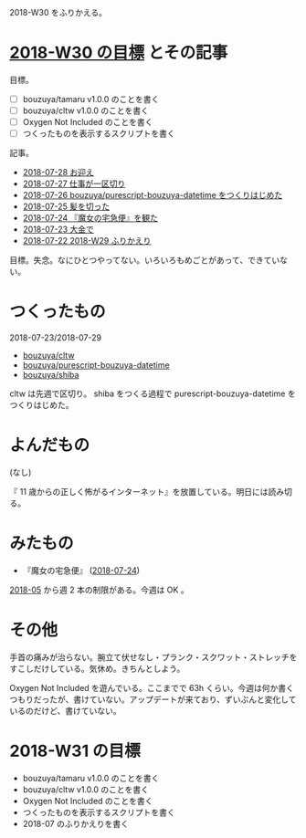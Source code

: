 2018-W30 をふりかえる。

# [2018-W30 の目標][2018-07-22] とその記事

目標。

- [ ] bouzuya/tamaru v1.0.0 のことを書く
- [ ] bouzuya/cltw v1.0.0 のことを書く
- [ ] Oxygen Not Included のことを書く
- [ ] つくったものを表示するスクリプトを書く

記事。

- [2018-07-28 お迎え][2018-07-28]
- [2018-07-27 仕事が一区切り][2018-07-27]
- [2018-07-26 bouzuya/purescript-bouzuya-datetime をつくりはじめた][2018-07-26]
- [2018-07-25 髪を切った][2018-07-25]
- [2018-07-24 『魔女の宅急便』を観た][2018-07-24]
- [2018-07-23 大金で][2018-07-23]
- [2018-07-22 2018-W29 ふりかえり][2018-07-22]

目標。失念。なにひとつやってない。いろいろもめごとがあって、できていない。

# つくったもの

2018-07-23/2018-07-29

- [bouzuya/cltw][]
- [bouzuya/purescript-bouzuya-datetime][]
- [bouzuya/shiba][]

cltw は先週で区切り。 shiba をつくる過程で purescript-bouzuya-datetime をつくりはじめた。

# よんだもの

(なし)

『 11 歳からの正しく怖がるインターネット』を放置している。明日には読み切る。

# みたもの

- 『魔女の宅急便』 ([2018-07-24][])

[2018-05][2018-04-30] から週 2 本の制限がある。今週は OK 。

# その他

手首の痛みが治らない。腕立て伏せなし・プランク・スクワット・ストレッチをすこしだけしている。気休め。きちんとしよう。

Oxygen Not Included を遊んでいる。ここまでで 63h くらい。今週は何か書くつもりだったが、書けていない。アップデートが来ており、ずいぶんと変化しているのだけど、書けていない。

# 2018-W31 の目標

- bouzuya/tamaru v1.0.0 のことを書く
- bouzuya/cltw v1.0.0 のことを書く
- Oxygen Not Included のことを書く
- つくったものを表示するスクリプトを書く
- 2018-07 のふりかえりを書く

[2018-04-30]: https://blog.bouzuya.net/2018/04/30/
[2018-07-22]: https://blog.bouzuya.net/2018/07/22/
[2018-07-23]: https://blog.bouzuya.net/2018/07/23/
[2018-07-24]: https://blog.bouzuya.net/2018/07/24/
[2018-07-25]: https://blog.bouzuya.net/2018/07/25/
[2018-07-26]: https://blog.bouzuya.net/2018/07/26/
[2018-07-27]: https://blog.bouzuya.net/2018/07/27/
[2018-07-28]: https://blog.bouzuya.net/2018/07/28/
[bouzuya/cltw]: https://github.com/bouzuya/cltw
[bouzuya/purescript-bouzuya-datetime]: https://github.com/bouzuya/purescript-bouzuya-datetime
[bouzuya/shiba]: https://github.com/bouzuya/shiba
